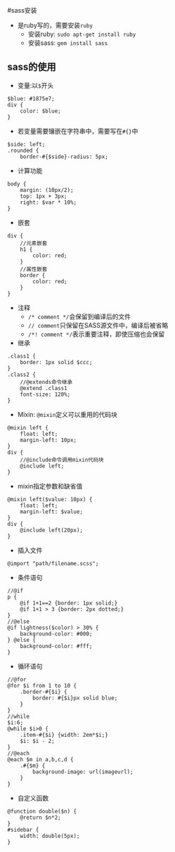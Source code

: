 #sass安装
+ 是ruby写的，需要安装`ruby`
    * 安装ruby: `sudo apt-get install ruby`
    * 安装sass: `gem install sass`
## sass的使用
* 变量:以`$`开头

```
$blue: #1875e7;
div {
    color: $blue;
}
```
* 若变量需要镶嵌在字符串中，需要写在`#{}`中

```
$side: left;
.rounded {
    border-#{$side}-radius: 5px;
```

* 计算功能
```
body {
    margin: (10px/2);
    top: 1px + 3px;
    right: $var * 10%;
}
```
* 嵌套
```
div {
    //元素嵌套
    h1 { 
        color: red;
    }
    //属性嵌套
    border {
        color: red;
    }
}
```
* 注释
    * `/* comment */`会保留到编译后的文件
    * `// comment`只保留在SASS源文件中，编译后被省略
    * `/*! comment */`表示重要注释，即使压缩也会保留
* 继承
```
.class1 {
    border: 1px solid $ccc;
}
.class2 {
    //@extends命令继承
    @extend .class1
    font-size: 120%;
}
```
* Mixin: `@mixin`定义可以重用的代码块
```
@mixin left {
    float: left;
    margin-left: 10px;
}
div {
    //@include命令调用mixin代码块
    @include left;
}
```
* mixin指定参数和缺省值
```
@mixin left($value: 10px) {
    float: left;
    margin-left: $value;
}
div {
    @include left(20px);
}
```
* 插入文件
```
@import "path/filename.scss";
```
* 条件语句
```
//@if
p {
    @if 1+1==2 {border: 1px solid;}
    @if 1+1 > 3 {border: 2px dotted;}
}
//@else
@if lightness($color) > 30% {
    background-color: #000;
} @else {
    background-color: #fff;
}
```
* 循环语句
```
//@for
@for $i from 1 to 10 {
    .border-#{$i} {
        border: #{$i}px solid blue;
    }
}
//while
$i:6;
@while $i>0 {
    .item-#{$i} {width: 2em*$i;}
    $i: $i - 2;
}
//@each
@each $m in a,b,c,d {
    .#{$m} {
        background-image: url(imageurl);
    }
}
```
* 自定义函数
```
@function double($n) {
    @return $n*2;
}
#sidebar {
    width: double(5px);
}
```

